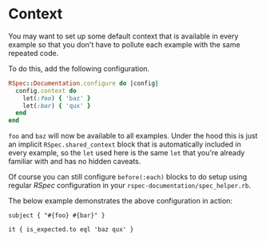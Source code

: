 # Context

You may want to set up some default context that is available in every example so that you don't have to pollute each example with the same repeated code.

To do this, add the following configuration.

```ruby
RSpec::Documentation.configure do |config|
  config.context do
    let(:foo) { 'baz' }
    let(:bar) { 'qux' }
  end
end
```

`foo` and `baz` will now be available to all examples. Under the hood this is just an implicit `RSpec.shared_context` block that is automatically included in every example, so the `let` used here is the same `let` that you're already familiar with and has no hidden caveats.

Of course you can still configure `before(:each)` blocks to do setup using regular _RSpec_ configuration in your `rspec-documentation/spec_helper.rb`.

The below example demonstrates the above configuration in action:

```rspec
subject { "#{foo} #{bar}" }

it { is_expected.to eql 'baz qux' }
```

